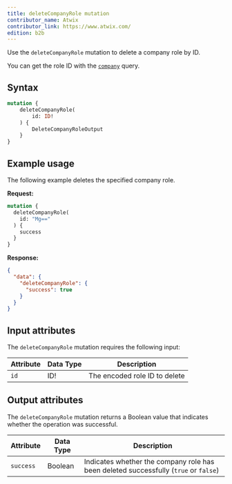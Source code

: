 ```yaml
---
title: deleteCompanyRole mutation
contributor_name: Atwix
contributor_link: https://www.atwix.com/
edition: b2b
---
```


Use the `deleteCompanyRole` mutation to delete a company role by ID.

You can get the role ID with the [`company`]({{page.baseurl}}/graphql/queries/company.html) query.

## Syntax

```graphql
mutation {
    deleteCompanyRole(
        id: ID!
    ) {
        DeleteCompanyRoleOutput
    }
}
```

## Example usage

The following example deletes the specified company role.

**Request:**

```graphql
mutation {
  deleteCompanyRole(
    id: "Mg=="
  ) {
    success
  }
}
```

**Response:**

```json
{
  "data": {
    "deleteCompanyRole": {
      "success": true
    }
  }
}
```

## Input attributes

The `deleteCompanyRole` mutation requires the following input:

Attribute |  Data Type | Description
--- | --- | ---
`id` | ID! | The encoded role ID to delete

## Output attributes

The `deleteCompanyRole` mutation returns a Boolean value that indicates whether the operation was successful.

Attribute |  Data Type | Description
--- | --- | ---
`success` | Boolean | Indicates whether the company role has been deleted successfully (`true` or `false`)

